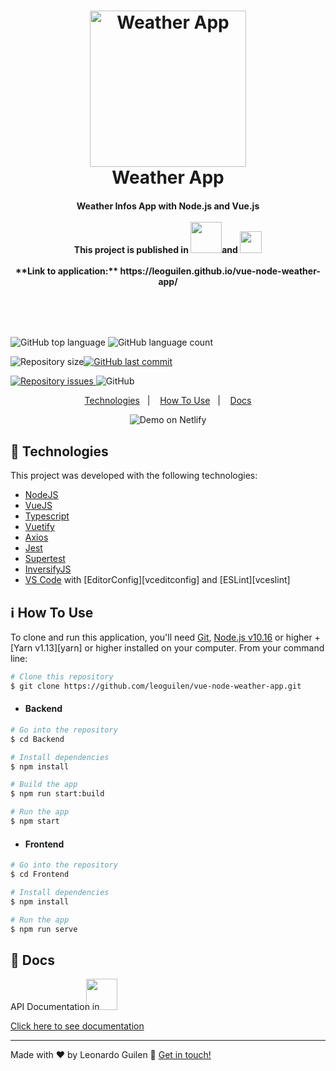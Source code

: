 <h1 align="center">
    <img alt="Weather App" height="250px"  src="https://res.cloudinary.com/leoguilen/image/upload/v1589507434/Img_Readme/logo-app_pinoqc.webp" />
    <br>
    Weather App
</h1>

<h4 align="center">
  Weather Infos App with Node.js and Vue.js<br/><br/>
    This project is published in <img height="50" src="https://res.cloudinary.com/leoguilen/image/upload/v1589509035/Img_Readme/heroku_sceih7.png">and  <img height="35" src="https://res.cloudinary.com/leoguilen/image/upload/v1589509224/Img_Readme/ghpages_msx2pi.png"> <br/><br/>
     **Link to application:** https://leoguilen.github.io/vue-node-weather-app/
</h4>
​									     

​								


  <img alt="GitHub top language" src="https://img.shields.io/github/languages/top/leoguilen/vue-node-weather-app.svg">			


  <img alt="GitHub language count" src="https://img.shields.io/github/languages/count/leoguilen/vue-node-weather-app.svg">

​    <img alt="Repository size" src="https://img.shields.io/github/repo-size/leoguilen/vue-node-weather-app.svg">
  <a href="https://github.com/lukemorales/rocketshoes-react-native/commits/master">
​    <img alt="GitHub last commit" src="https://img.shields.io/github/last-commit/leoguilen/vue-node-weather-app.svg">
  </a>

  <a href="https://github.com/lukemorales/rocketshoes-react-native/issues">
    <img alt="Repository issues" src="https://img.shields.io/github/issues/leoguilen/vue-node-weather-app.svg">
  </a>

  <img alt="GitHub" src="https://img.shields.io/github/license/leoguilen/vue-node-weather-app.svg">

<p align="center">
  <a href="#rocket-technologies">Technologies</a>&nbsp;&nbsp;&nbsp;|&nbsp;&nbsp;&nbsp;
  <a href="#information_source-how-to-use">How To Use</a>&nbsp;&nbsp;&nbsp;|&nbsp;&nbsp;&nbsp;
  <a href="#file_folder-docs">Docs</a>
</p>

<p align="center">
  <img alt="Demo on Netlify" src="https://res.cloudinary.com/leoguilen/image/upload/v1589507828/Img_Readme/demonstracao_weather_app_pypqcb.gif">
</p>

## :rocket: Technologies

This project was developed with the following technologies:

-  [NodeJS](https://nodejs.org/)
-  [VueJS](https://vuejs.org/)
-  [Typescript](https://www.typescriptlang.org/)
-  [Vuetify](https://vuetifyjs.com/en/)
-  [Axios](https://github.com/axios/axios)
-  [Jest](https://jestjs.io/)
-  [Supertest](https://github.com/visionmedia/supertest)
-  [InversifyJS](http://inversify.io/)
-  [VS Code][vc] with [EditorConfig][vceditconfig] and [ESLint][vceslint]

## :information_source: How To Use

To clone and run this application, you'll need [Git](https://git-scm.com), [Node.js v10.16][nodejs] or higher + [Yarn v1.13][yarn] or higher installed on your computer. From your command line:

```bash
# Clone this repository
$ git clone https://github.com/leoguilen/vue-node-weather-app.git
```

- #### Backend

```bash
# Go into the repository
$ cd Backend

# Install dependencies
$ npm install

# Build the app
$ npm run start:build

# Run the app
$ npm start
```

- #### Frontend

```bash
# Go into the repository
$ cd Frontend

# Install dependencies
$ npm install

# Run the app
$ npm run serve
```

##  :file_folder: Docs

API Documentation in <img src="https://res.cloudinary.com/leoguilen/image/upload/v1589509592/Img_Readme/swagger_ujstzg.png" height="50" style="margin-left: -25px"/>

[Click here to see documentation](https://app.swaggerhub.com/apis-docs/leoguilen/API_ServicoPrevisaoClima/1.0.0)

---

Made with ♥ by Leonardo Guilen :wave: [Get in touch!](https://www.linkedin.com/in/leonardo-guilen/)

[nodejs]: https://nodejs.org/
[npm]: https://www.npmjs.com/
[swagger]: https://swagger.io/
[vc]: https://code.visualstudio.com/



